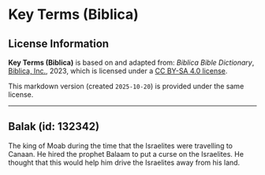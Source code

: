 # Key Terms (Biblica)

## License Information

**Key Terms (Biblica)** is based on and adapted from: _Biblica Bible Dictionary_, [Biblica, Inc.](https://www.biblica.com/), 2023, which is licensed under a [CC BY-SA 4.0 license](https://creativecommons.org/licenses/by-sa/4.0/legalcode.en).

This markdown version (created `2025-10-20`) is provided under the same license.



--------------------------------

## Balak (id: 132342)

The king of Moab during the time that the Israelites were travelling to Canaan. He hired the prophet Balaam to put a curse on the Israelites. He thought that this would help him drive the Israelites away from his land.


